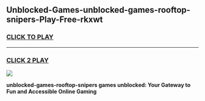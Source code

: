 
## Unblocked-Games-unblocked-games-rooftop-snipers-Play-Free-rkxwt
<h3>
<a href="https://premium76.site?title=unblocked-games-rooftop-snipers&ref=10A">CLICK TO PLAY</a></h3>
<hr>

<h3>
<a href="https://premium76.site?title=unblocked-games-rooftop-snipers&ref=10A">CLICK 2 PLAY</a>
  
</h3>

<a href="https://premium76.site?title=unblocked-games-rooftop-snipers&ref=10A"><img src="https://clearcache.store/games.png"></a>


**unblocked-games-rooftop-snipers games unblocked: Your Gateway to Fun and Accessible Online Gaming**
